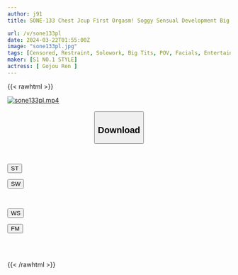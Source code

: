 ```yaml
---
author: j91
title: SONE-133 Chest Jcup First Orgasm! Soggy Sensual Development Big Orgasm Sex Ren Gojo

url: /v/sone133pl
date: 2024-03-22T01:55:00Z
image: "sone133pl.jpg"
tags: [Censored, Restraint, Solowork, Big Tits, POV, Facials, Entertainer	]
maker: [S1 NO.1 STYLE]
actress: [ Gojou Ren ]
---
```



{{< rawhtml >}}

<div class="video" data-videoid="0WZMjroB8qfb7RW">
    <a href="javascript:;">
        <img src="/v/sone133pl/sone133pl.jpg" width="WIDTH" height="HEIGHT" alt="sone133pl.mp4" loading="lazy">
    </a>
</div>

<script type="text/javascript" src="https://j91.asia/asset/on-demand-st.js"></script>

<br>
  <link rel="stylesheet" href="https://j91.asia/asset/bs5.css">
  
  <center>
  <button class="btn btn-primary" type="button" data-bs-toggle="collapse" data-bs-target=".multi-collapse" aria-expanded="false" aria-controls="multiCollapseExample1 multiCollapseExample2"><h2>Download</h2></button></center>
</p>
<div class="row">
  <div class="col">
    <div class="collapse multi-collapse" id="multiCollapseExample1">
      <div class="card card-body">
	      	      <br>
<div class="buttons">  
<p><a href="https://streamtape.to/v/0WZMjroB8qfb7RW" target="_blank"><button class="btn-hover color-3"><i class="fa fa-download"></i> ST</button></a></p>
<p><a href="https://asnwish.com/drvhln328pmm" target="_blank"><button class="btn-hover color-2"><i class="fa fa-download"></i> SW</button></a></p></div>
    </div>
  </div>
</div>
  <div class="col">
    <div class="collapse multi-collapse" id="multiCollapseExample2">
      <div class="card card-body">
	      <br>
<div class="buttons">
<p><a href="https://wolfstream.tv/yhr48zbzfri1"><button class="btn-hover color-9"><i class="fa fa-download"></i> WS</button></a></p>
<p><a href="https://filemoon.sx/d/wwjy9lwsbr65"><button class="btn-hover color-8"><i class="fa fa-download"></i> FM</button></a></p></div>
<br><br>
      </div>
    </div>
  </div>
</div>

{{< /rawhtml >}}